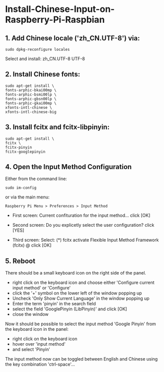 # Install-Chinese-Input-on-Raspberry-Pi-Raspbian

## 1. Add Chinese locale ('zh_CN.UTF-8') via:
```
sudo dpkg-reconfigure locales
```
Select and install: zh_CN.UTF-8 UTF-8

## 2. Install Chinese fonts:
```
sudo apt-get install \
fonts-arphic-bkai00mp \
fonts-arphic-bsmi00lp \
fonts-arphic-gbsn00lp \
fonts-arphic-gkai00mp \
xfonts-intl-chinese \
xfonts-intl-chinese-big
```
## 3. Install fcitx and fcitx-libpinyin:
```
sudo apt-get install \
fcitx \
fcitx-pinyin
fcitx-googlepinyin
```
## 4. Open the Input Method Configuration

Either from the command line:
```
sudo im-config
```
or via the main menu:
```
Raspberry Pi Menu > Preferences > Input Method
```
- First screen:
Current confituration for the input method...
click [OK]

- Second screen:
Do you explicetly select the user configuration?
click [YES]

- Third screen:
Select: (*) fcitx activate Flexible Input Method Framework (fcitx) @
click [OK]

## 5. Reboot

There should be a small keyboard icon on the right side of the panel.

- right click on the keyboard icon
and choose either 'Configure current input method' or 'Configure'
- click the '+' symbol on the lower left of the window popping up
- Uncheck 'Only Show Current Language' in the window popping up
- Enter the term 'pinyin' in the search field
- select the field 'GooglePinyin (LibPinyin)' and click [OK]
- close the window

Now it should be possible to select the input method
'Google Pinyin' from the keyboard icon in the panel:

- right click on the keyboard icon
- hover over 'input method'
- and select 'Pinyin'

The input method now can be toggled between English and Chinese using
the key combination 'ctrl-space'...
